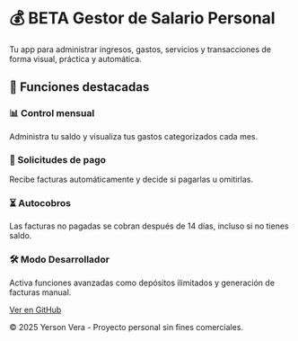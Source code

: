 
  <h1>💰 BETA Gestor de Salario Personal</h1>
  <p>Tu app para administrar ingresos, gastos, servicios y transacciones de forma visual, práctica y automática.</p>

  <h2>🔧 Funciones destacadas</h2>
  <div class="features">
    <div class="card">
      <h3>📊 Control mensual</h3>
      <p>Administra tu saldo y visualiza tus gastos categorizados cada mes.</p>
    </div>
    <div class="card">
      <h3>📩 Solicitudes de pago</h3>
      <p>Recibe facturas automáticamente y decide si pagarlas u omitirlas.</p>
    </div>
    <div class="card">
      <h3>⏳ Autocobros</h3>
      <p>Las facturas no pagadas se cobran después de 14 días, incluso si no tienes saldo.</p>
    </div>
    <div class="card">
      <h3>🛠️ Modo Desarrollador</h3>
      <p>Activa funciones avanzadas como depósitos ilimitados y generación de facturas manual.</p>
    </div>
  </div>

  <a href="https://github.com/tuusuario/gestor-salario" class="btn" target="_blank">Ver en GitHub</a>

  <footer>
    &copy; 2025 Yerson Vera - Proyecto personal sin fines comerciales.
  </footer>
</body>
</html>

